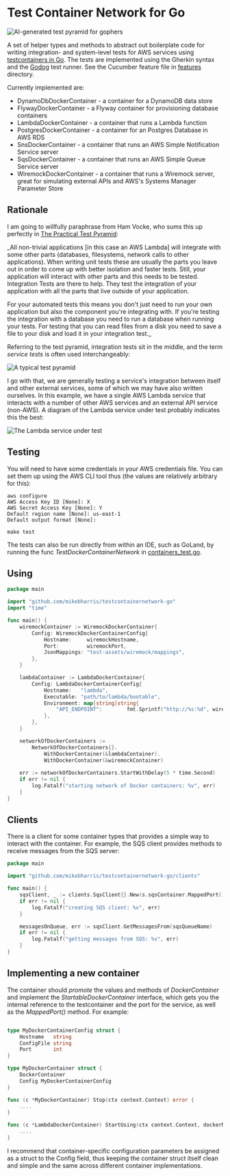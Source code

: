 # Test Container Network for Go

![AI-generated test pyramid for gophers](doc/ai-test-pyramid.png)

A set of helper types and methods to abstract out boilerplate code
for writing integration- and system-level tests for AWS services using [testcontainers in Go](https://github.com/testcontainers/testcontainers-go).  The tests are implemented using the Gherkin syntax and the [Godog](https://github.com/cucumber/godog) test runner. See the Cucumber feature file in [features](features) directory.

Currently implemented are:
 
* DynamoDbDockerContainer - a container for a DynamoDB data store
* FlywayDockerContainer - a Flyway container for provisioning database containers
* LambdaDockerContainer - a container that runs a Lambda function
* PostgresDockerContainer - a container for an Postgres Database in AWS RDS
* SnsDockerContainer - a container that runs an AWS Simple Notification Service server
* SqsDockerContainer - a container that runs an AWS Simple Queue Service server
* WiremockDockerContainer - a container that runs a Wiremock server, great for simulating external APIs and AWS's Systems Manager Parameter Store

## Rationale

I am going to willfully paraphrase from Ham Vocke, who sums this up perfectly in [The Practical Test Pyramid](https://martinfowler.com/articles/practical-test-pyramid.html#IntegrationTests):

_All non-trivial applications [in this case an AWS Lambda] will integrate with some other parts (databases, filesystems, network calls to other applications). When writing unit tests these are usually the parts you leave out in order to come up with better isolation and faster tests. Still, your application will interact with other parts and this needs to be tested. Integration Tests are there to help. They test the integration of your application with all the parts that live outside of your application.

For your automated tests this means you don't just need to run your own application but also the component you're integrating with. If you're testing the integration with a database you need to run a database when running your tests. For testing that you can read files from a disk you need to save a file to your disk and load it in your integration test._

Referring to the test pyramid, integration tests sit in the middle, and the term _service tests_ is often used interchangeably:

![A typical test pyramid](doc/testpyramid.png)

I go with that, we are generally testing a service's integration between itself and other external services, some of which we may have also written ourselves.  In this example, we have a single AWS Lambda service that interacts with a number of other AWS services and an external API service (non-AWS).  A diagram of the Lambda service under test probably indicates this the best:

![The Lambda service under test](doc/service-under-test.svg)

## Testing

You will need to have some credentials in your AWS credentials file.  You can set them up using the AWS CLI tool thus (the values are relatively arbitrary for this):

```shell
aws configure
AWS Access Key ID [None]: X
AWS Secret Access Key [None]: Y
Default region name [None]: us-east-1
Default output format [None]: 
```

```shell
make test
```

The tests can also be run directly from within an IDE, such as GoLand, by running the func _TestDockerContainerNetwork_ in [containers_test.go](containers_test.go).

## Using

```go
package main

import "github.com/mikebharris/testcontainernetwork-go"
import "time"

func main() {
	wiremockContainer := WiremockDockerContainer{
		Config: WiremockDockerContainerConfig{
			Hostname:     wiremockHostname,
			Port:         wiremockPort,
			JsonMappings: "test-assets/wiremock/mappings",
		},
	}

	lambdaContainer := LambdaDockerContainer{
		Config: LambdaDockerContainerConfig{
			Hostname:   "lambda",
			Executable: "path/to/lambda/bootable",
			Environment: map[string]string{
				"API_ENDPOINT":        fmt.Sprintf("http://%s:%d", wiremockHostname, wiremockPort),
			},
		},
	}

	networkOfDockerContainers :=
		NetworkOfDockerContainers{}.
			WithDockerContainer(&lambdaContainer).
			WithDockerContainer(&wiremockContainer)
	
	err := networkOfDockerContainers.StartWithDelay(5 * time.Second)
	if err != nil {
        log.Fatalf("starting network of Docker containers: %v", err)
    }
}
```

## Clients

There is a client for some container types that provides a simple way to interact with the container. For example, the SQS client provides methods to receive messages from the SQS server:

```go
package main

import "github.com/mikebharris/testcontainernetwork-go/clients"

func main() {
	sqsClient, _ := clients.SqsClient{}.New(s.sqsContainer.MappedPort())
	if err != nil {
		log.Fatalf("creating SQS client: %v", err)
	}

	messagesOnQueue, err := sqsClient.GetMessagesFrom(sqsQueueName)
	if err != nil {
		log.Fatalf("getting messages from SQS: %v", err)
	}
}
```

## Implementing a new container

The container should _promote_ the values and methods of _DockerContainer_ and implement the
_StartableDockerContainer_ interface, which gets you the internal reference to the testcontainer and the port for the
service, as well as the _MappedPort()_ method. For example:

```go

type MyDockerContainerConfig struct {
    Hostname   string
    ConfigFile string
    Port       int
}

type MyDockerContainer struct {
    DockerContainer
    Config MyDockerContainerConfig
}

func (c *MyDockerContainer) Stop(ctx context.Context) error {
    ....
}

func (c *LambdaDockerContainer) StartUsing(ctx context.Context, dockerNetwork *testcontainers.DockerNetwork) error {
    ....
}

```

I recommend that container-specific configuration parameters be assigned as a struct to the Config field, thus keeping
the container struct itself clean and simple and the same across different container implementations.